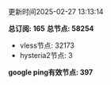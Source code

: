 更新时间2025-02-27 13:13:14

**总订阅: 165**
**总节点: 58254**
- vless节点: 32173
- hysteria2节点: 3

**google ping有效节点: 397**
